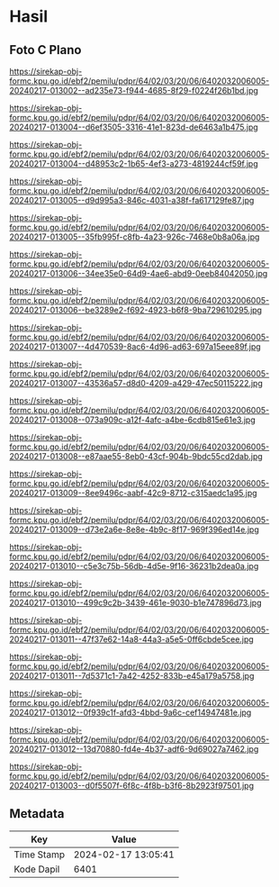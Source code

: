 # Hasil

## Foto C Plano

https://sirekap-obj-formc.kpu.go.id/ebf2/pemilu/pdpr/64/02/03/20/06/6402032006005-20240217-013002--ad235e73-f944-4685-8f29-f0224f26b1bd.jpg

https://sirekap-obj-formc.kpu.go.id/ebf2/pemilu/pdpr/64/02/03/20/06/6402032006005-20240217-013004--d6ef3505-3316-41e1-823d-de6463a1b475.jpg

https://sirekap-obj-formc.kpu.go.id/ebf2/pemilu/pdpr/64/02/03/20/06/6402032006005-20240217-013004--d48953c2-1b65-4ef3-a273-4819244cf59f.jpg

https://sirekap-obj-formc.kpu.go.id/ebf2/pemilu/pdpr/64/02/03/20/06/6402032006005-20240217-013005--d9d995a3-846c-4031-a38f-fa617129fe87.jpg

https://sirekap-obj-formc.kpu.go.id/ebf2/pemilu/pdpr/64/02/03/20/06/6402032006005-20240217-013005--35fb995f-c8fb-4a23-926c-7468e0b8a06a.jpg

https://sirekap-obj-formc.kpu.go.id/ebf2/pemilu/pdpr/64/02/03/20/06/6402032006005-20240217-013006--34ee35e0-64d9-4ae6-abd9-0eeb84042050.jpg

https://sirekap-obj-formc.kpu.go.id/ebf2/pemilu/pdpr/64/02/03/20/06/6402032006005-20240217-013006--be3289e2-f692-4923-b6f8-9ba729610295.jpg

https://sirekap-obj-formc.kpu.go.id/ebf2/pemilu/pdpr/64/02/03/20/06/6402032006005-20240217-013007--4d470539-8ac6-4d96-ad63-697a15eee89f.jpg

https://sirekap-obj-formc.kpu.go.id/ebf2/pemilu/pdpr/64/02/03/20/06/6402032006005-20240217-013007--43536a57-d8d0-4209-a429-47ec50115222.jpg

https://sirekap-obj-formc.kpu.go.id/ebf2/pemilu/pdpr/64/02/03/20/06/6402032006005-20240217-013008--073a909c-a12f-4afc-a4be-6cdb815e61e3.jpg

https://sirekap-obj-formc.kpu.go.id/ebf2/pemilu/pdpr/64/02/03/20/06/6402032006005-20240217-013008--e87aae55-8eb0-43cf-904b-9bdc55cd2dab.jpg

https://sirekap-obj-formc.kpu.go.id/ebf2/pemilu/pdpr/64/02/03/20/06/6402032006005-20240217-013009--8ee9496c-aabf-42c9-8712-c315aedc1a95.jpg

https://sirekap-obj-formc.kpu.go.id/ebf2/pemilu/pdpr/64/02/03/20/06/6402032006005-20240217-013009--d73e2a6e-8e8e-4b9c-8f17-969f396ed14e.jpg

https://sirekap-obj-formc.kpu.go.id/ebf2/pemilu/pdpr/64/02/03/20/06/6402032006005-20240217-013010--c5e3c75b-56db-4d5e-9f16-36231b2dea0a.jpg

https://sirekap-obj-formc.kpu.go.id/ebf2/pemilu/pdpr/64/02/03/20/06/6402032006005-20240217-013010--499c9c2b-3439-461e-9030-b1e747896d73.jpg

https://sirekap-obj-formc.kpu.go.id/ebf2/pemilu/pdpr/64/02/03/20/06/6402032006005-20240217-013011--47f37e62-14a8-44a3-a5e5-0ff6cbde5cee.jpg

https://sirekap-obj-formc.kpu.go.id/ebf2/pemilu/pdpr/64/02/03/20/06/6402032006005-20240217-013011--7d5371c1-7a42-4252-833b-e45a179a5758.jpg

https://sirekap-obj-formc.kpu.go.id/ebf2/pemilu/pdpr/64/02/03/20/06/6402032006005-20240217-013012--0f939c1f-afd3-4bbd-9a6c-cef14947481e.jpg

https://sirekap-obj-formc.kpu.go.id/ebf2/pemilu/pdpr/64/02/03/20/06/6402032006005-20240217-013012--13d70880-fd4e-4b37-adf6-9d69027a7462.jpg

https://sirekap-obj-formc.kpu.go.id/ebf2/pemilu/pdpr/64/02/03/20/06/6402032006005-20240217-013003--d0f5507f-6f8c-4f8b-b3f6-8b2923f97501.jpg


## Metadata

| Key        | Value               |
| ---------- | ------------------- |
| Time Stamp | 2024-02-17 13:05:41 |
| Kode Dapil | 6401                |



